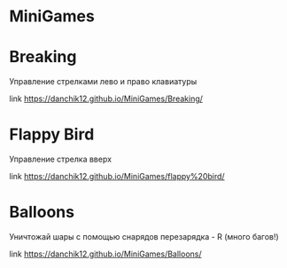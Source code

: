 # MiniGames



# Breaking

Управление стрелками лево и право клавиатуры

link https://danchik12.github.io/MiniGames/Breaking/

# Flappy Bird

Управление стрелка вверх 

link https://danchik12.github.io/MiniGames/flappy%20bird/

# Balloons

Уничтожай шары с помощью снарядов перезарядка - R (много багов!)

link https://danchik12.github.io/MiniGames/Balloons/
